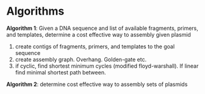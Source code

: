 # Algorithms

**Algorithm 1**: Given a DNA sequence and list of available fragments, primers,
and templates, determine a cost effective way to assembly given plasmid

1. create contigs of fragments, primers, and templates to the goal sequence
2. create assembly graph. Overhang. Golden-gate etc.
3. if cyclic, find shortest minimum cycles (modified floyd-warshall). If linear
find minimal shortest path between.

**Algorithm 2**: determine cost effective way to assembly sets of plasmids

